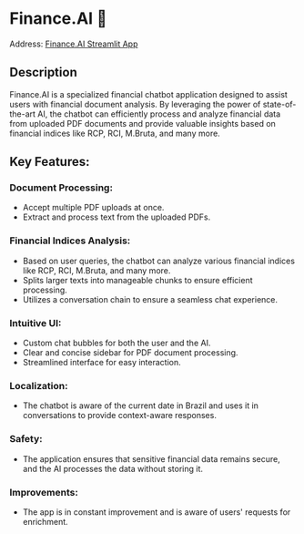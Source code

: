 # Finance.AI :brain: 
Address: [Finance.AI Streamlit App](https://finance-ai-qna-streamlit.app)

## Description
Finance.AI is a specialized financial chatbot application designed to assist users with financial document analysis. By leveraging the power of state-of-the-art AI, the chatbot can efficiently process and analyze financial data from uploaded PDF documents and provide valuable insights based on financial indices like RCP, RCI, M.Bruta, and many more.

## Key Features:

### Document Processing:
- Accept multiple PDF uploads at once.
- Extract and process text from the uploaded PDFs.

### Financial Indices Analysis:
- Based on user queries, the chatbot can analyze various financial indices like RCP, RCI, M.Bruta, and many more.
- Splits larger texts into manageable chunks to ensure efficient processing.
- Utilizes a conversation chain to ensure a seamless chat experience.

### Intuitive UI:
- Custom chat bubbles for both the user and the AI.
- Clear and concise sidebar for PDF document processing.
- Streamlined interface for easy interaction.

### Localization:
- The chatbot is aware of the current date in Brazil and uses it in conversations to provide context-aware responses.

### Safety:
- The application ensures that sensitive financial data remains secure, and the AI processes the data without storing it.

### Improvements:
- The app is in constant improvement and is aware of users' requests for enrichment.
  
